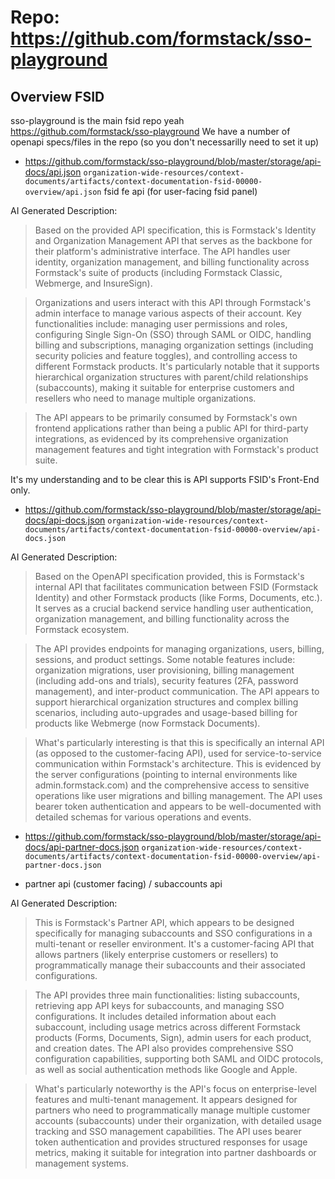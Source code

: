 # Repo: https://github.com/formstack/sso-playground

## Overview FSID

sso-playground is the main fsid repo yeah https://github.com/formstack/sso-playground
We have a number of openapi specs/files in the repo (so you don't necessarilly need to set it up)

- https://github.com/formstack/sso-playground/blob/master/storage/api-docs/api.json `organization-wide-resources/context-documents/artifacts/context-documentation-fsid-00000-overview/api.json` fsid fe api (for user-facing fsid panel)

AI Generated Description:

> Based on the provided API specification, this is Formstack's Identity and Organization Management API that serves as the backbone for their platform's administrative interface. The API handles user identity, organization management, and billing functionality across Formstack's suite of products (including Formstack Classic, Webmerge, and InsureSign).

> Organizations and users interact with this API through Formstack's admin interface to manage various aspects of their account. Key functionalities include: managing user permissions and roles, configuring Single Sign-On (SSO) through SAML or OIDC, handling billing and subscriptions, managing organization settings (including security policies and feature toggles), and controlling access to different Formstack products. It's particularly notable that it supports hierarchical organization structures with parent/child relationships (subaccounts), making it suitable for enterprise customers and resellers who need to manage multiple organizations.

> The API appears to be primarily consumed by Formstack's own frontend applications rather than being a public API for third-party integrations, as evidenced by its comprehensive organization management features and tight integration with Formstack's product suite.

It's my understanding and to be clear this is API supports FSID's Front-End only.

- https://github.com/formstack/sso-playground/blob/master/storage/api-docs/api-docs.json `organization-wide-resources/context-documents/artifacts/context-documentation-fsid-00000-overview/api-docs.json`

AI Generated Description:

> Based on the OpenAPI specification provided, this is Formstack's internal API that facilitates communication between FSID (Formstack Identity) and other Formstack products (like Forms, Documents, etc.). It serves as a crucial backend service handling user authentication, organization management, and billing functionality across the Formstack ecosystem.

> The API provides endpoints for managing organizations, users, billing, sessions, and product settings. Some notable features include: organization migrations, user provisioning, billing management (including add-ons and trials), security features (2FA, password management), and inter-product communication. The API appears to support hierarchical organization structures and complex billing scenarios, including auto-upgrades and usage-based billing for products like Webmerge (now Formstack Documents).

> What's particularly interesting is that this is specifically an internal API (as opposed to the customer-facing API), used for service-to-service communication within Formstack's architecture. This is evidenced by the server configurations (pointing to internal environments like admin.formstack.com) and the comprehensive access to sensitive operations like user migrations and billing management. The API uses bearer token authentication and appears to be well-documented with detailed schemas for various operations and events.

- https://github.com/formstack/sso-playground/blob/master/storage/api-docs/api-partner-docs.json `organization-wide-resources/context-documents/artifacts/context-documentation-fsid-00000-overview/api-partner-docs.json`

- partner api (customer facing) / subaccounts api

AI Generated Description:

> This is Formstack's Partner API, which appears to be designed specifically for managing subaccounts and SSO configurations in a multi-tenant or reseller environment. It's a customer-facing API that allows partners (likely enterprise customers or resellers) to programmatically manage their subaccounts and their associated configurations.

> The API provides three main functionalities: listing subaccounts, retrieving app API keys for subaccounts, and managing SSO configurations. It includes detailed information about each subaccount, including usage metrics across different Formstack products (Forms, Documents, Sign), admin users for each product, and creation dates. The API also provides comprehensive SSO configuration capabilities, supporting both SAML and OIDC protocols, as well as social authentication methods like Google and Apple.

> What's particularly noteworthy is the API's focus on enterprise-level features and multi-tenant management. It appears designed for partners who need to programmatically manage multiple customer accounts (subaccounts) under their organization, with detailed usage tracking and SSO management capabilities. The API uses bearer token authentication and provides structured responses for usage metrics, making it suitable for integration into partner dashboards or management systems.
